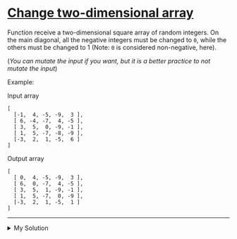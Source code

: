 # [Change two-dimensional array](https://www.codewars.com/kata/581214d54624a8232100005f)

Function receive a two-dimensional square array of random integers. On the main diagonal, all the negative integers must be changed to `0`, while the others must be changed to 1 (Note: `0` is considered non-negative, here).

(_You can mutate the input if you want, but it is a better practice to not mutate the input_)

Example:

Input array

    [
      [-1,  4, -5, -9,  3 ],
      [ 6, -4, -7,  4, -5 ],
      [ 3,  5,  0, -9, -1 ],
      [ 1,  5, -7, -8, -9 ],
      [-3,  2,  1, -5,  6 ]
    ]

Output array

    [
      [ 0,  4, -5, -9,  3 ],
      [ 6,  0, -7,  4, -5 ],
      [ 3,  5,  1, -9, -1 ],
      [ 1,  5, -7,  0, -9 ],
      [-3,  2,  1, -5,  1 ]
    ]

---

<details><summary>My Solution</summary>

```js
function matrix(array) {
  return array.map((row, i) =>
    row.map((value, j) => {
      if (i === j) return value < 0 ? 0 : 1
      else return value
    })
  )
}
```

</details>
